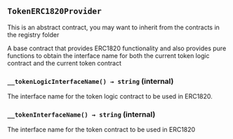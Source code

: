 ## `TokenERC1820Provider`

This is an abstract contract, you may want to inherit from
the contracts in the registry folder


A base contract that provides ERC1820 functionality and also
provides pure functions to obtain the interface name for both the
current token logic contract and the current token contract


### `__tokenLogicInterfaceName() → string` (internal)



The interface name for the token logic contract to be used in ERC1820.

### `__tokenInterfaceName() → string` (internal)



The interface name for the token contract to be used in ERC1820




